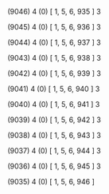 (9046) 4 (0) [ 1, 5, 6, 935 ] 3 


(9045) 4 (0) [ 1, 5, 6, 936 ] 3 


(9044) 4 (0) [ 1, 5, 6, 937 ] 3 


(9043) 4 (0) [ 1, 5, 6, 938 ] 3 


(9042) 4 (0) [ 1, 5, 6, 939 ] 3 


(9041) 4 (0) [ 1, 5, 6, 940 ] 3 


(9040) 4 (0) [ 1, 5, 6, 941 ] 3 


(9039) 4 (0) [ 1, 5, 6, 942 ] 3 


(9038) 4 (0) [ 1, 5, 6, 943 ] 3 


(9037) 4 (0) [ 1, 5, 6, 944 ] 3 


(9036) 4 (0) [ 1, 5, 6, 945 ] 3 


(9035) 4 (0) [ 1, 5, 6, 946 ]  


